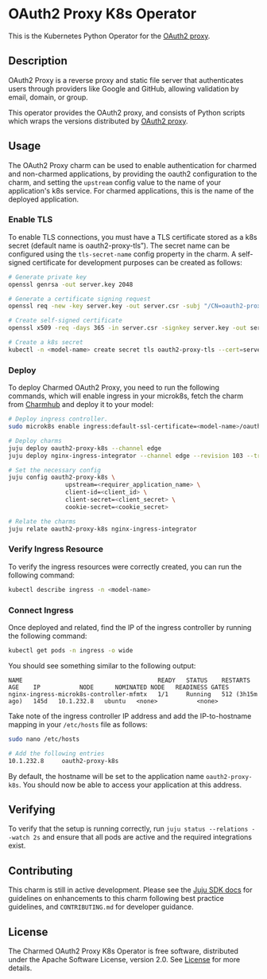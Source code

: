# OAuth2 Proxy K8s Operator

This is the Kubernetes Python Operator for the
[OAuth2 proxy](https://oauth2-proxy.github.io/oauth2-proxy/).

## Description

OAuth2 Proxy is a reverse proxy and static file server that authenticates users
through providers like Google and GitHub, allowing validation by email, domain,
or group.

This operator provides the OAuth2 proxy, and consists of Python scripts which
wraps the versions distributed by
[OAuth2 proxy](https://quay.io/repository/oauth2-proxy/oauth2-proxy?tab=tags&tag=latest).

## Usage

The OAuth2 Proxy charm can be used to enable authentication for charmed and
non-charmed applications, by providing the oauth2 configuration to the charm,
and setting the `upstream` config value to the name of your application's k8s
service. For charmed applications, this is the name of the deployed application.

### Enable TLS

To enable TLS connections, you must have a TLS certificate stored as a k8s
secret (default name is oauth2-proxy-tls”). The secret name can be configured
using the `tls-secret-name` config property in the charm. A self-signed
certificate for development purposes can be created as follows:

```bash
# Generate private key
openssl genrsa -out server.key 2048

# Generate a certificate signing request
openssl req -new -key server.key -out server.csr -subj "/CN=oauth2-proxy-k8s"

# Create self-signed certificate
openssl x509 -req -days 365 -in server.csr -signkey server.key -out server.crt -extfile <(printf "subjectAltName=DNS:oauth2-proxy-k8s")

# Create a k8s secret
kubectl -n <model-name> create secret tls oauth2-proxy-tls --cert=server.crt --key=server.key
```

### Deploy

To deploy Charmed OAuth2 Proxy, you need to run the following commands, which
will enable ingress in your microk8s, fetch the charm from
[Charmhub](https://charmhub.io/nginx-ingress-integrator) and deploy it to your
model:

```bash
# Deploy ingress controller.
sudo microk8s enable ingress:default-ssl-certificate=<model-name>/oauth2-proxy-tls

# Deploy charms
juju deploy oauth2-proxy-k8s --channel edge
juju deploy nginx-ingress-integrator --channel edge --revision 103 --trust

# Set the necessary config
juju config oauth2-proxy-k8s \
                upstream=<requirer_application_name> \
                client-id=<client_id> \
                client-secret=<client_secret> \
                cookie-secret=<cookie_secret>

# Relate the charms
juju relate oauth2-proxy-k8s nginx-ingress-integrator
```

### Verify Ingress Resource

To verify the ingress resources were correctly created, you can run the
following command:

```bash
kubectl describe ingress -n <model-name>
```

### Connect Ingress

Once deployed and related, find the IP of the ingress controller by running the
following command:

```bash
kubectl get pods -n ingress -o wide
```

You should see something similar to the following output:

```
NAME                                      READY   STATUS    RESTARTS          AGE    IP           NODE      NOMINATED NODE   READINESS GATES
nginx-ingress-microk8s-controller-mfmtx   1/1     Running   512 (3h15m ago)   145d   10.1.232.8   ubuntu   <none>           <none>
```

Take note of the ingress controller IP address and add the IP-to-hostname
mapping in your `/etc/hosts` file as follows:

```bash
sudo nano /etc/hosts

# Add the following entries
10.1.232.8     oauth2-proxy-k8s
```

By default, the hostname will be set to the application name `oauth2-proxy-k8s`.
You should now be able to access your application at this address.

## Verifying

To verify that the setup is running correctly, run
`juju status --relations --watch 2s` and ensure that all pods are active and the
required integrations exist.

## Contributing

This charm is still in active development. Please see the
[Juju SDK docs](https://juju.is/docs/sdk) for guidelines on enhancements to this
charm following best practice guidelines, and `CONTRIBUTING.md` for developer
guidance.

## License

The Charmed OAuth2 Proxy K8s Operator is free software, distributed under the
Apache Software License, version 2.0. See [License](LICENSE) for more details.
